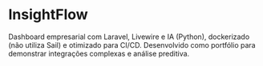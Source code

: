 # InsightFlow
Dashboard empresarial com Laravel, Livewire e IA (Python), dockerizado (não utiliza Sail) e otimizado para CI/CD. Desenvolvido como portfólio para demonstrar integrações complexas e análise preditiva.
